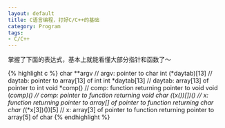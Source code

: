 ```yaml
---
layout: default
title: C语言编程，打好C/C++的基础
category: Program
tags: 
- C/C++
---
```


掌握了下面的表达式，基本上就能看懂大部分指针和函数了～

{% highlight c %}
char **argv
// argv: pointer to char
int (*daytab)[13]
// daytab: pointer to array[13] of int
int *daytab[13]
// daytab: array[13] of pointer to int
void *comp()
// comp: function returning pointer to void
void (*comp)()
// comp: pointer to function returning void
char (*(*x())[])()
// x: function returning pointer to array[] of pointer to function returning char
char (*(*x[3])())[5]
// x: array[3] of pointer to function returning pointer to array[5] of char
{% endhighlight %}
